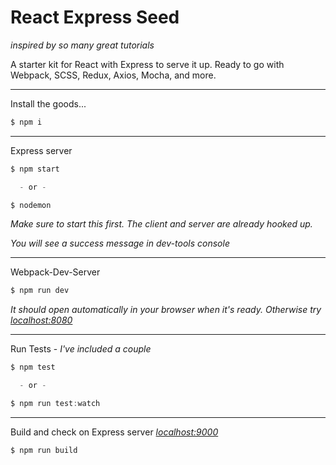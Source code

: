 React Express Seed
==================
*inspired by so many great tutorials*


A starter kit for React with Express to serve it up.
Ready to go with Webpack, SCSS, Redux, Axios, Mocha, and more.

________

Install the goods...
```js
$ npm i
```

________

Express server
```js
$ npm start 

  - or -

$ nodemon
```
*Make sure to start this first. The client and server are already hooked up.*
  
*You will see a success message in dev-tools console*

________

Webpack-Dev-Server 

```js
$ npm run dev 
```
*It should open automatically in your browser when it's ready. Otherwise try [localhost:8080](http://localhost:8080/)*


________

Run Tests - *I've included a couple*
```js
$ npm test

  - or -

$ npm run test:watch
```

________

Build and check on Express server *[localhost:9000](http://localhost:9000/)*
```js
$ npm run build
```
